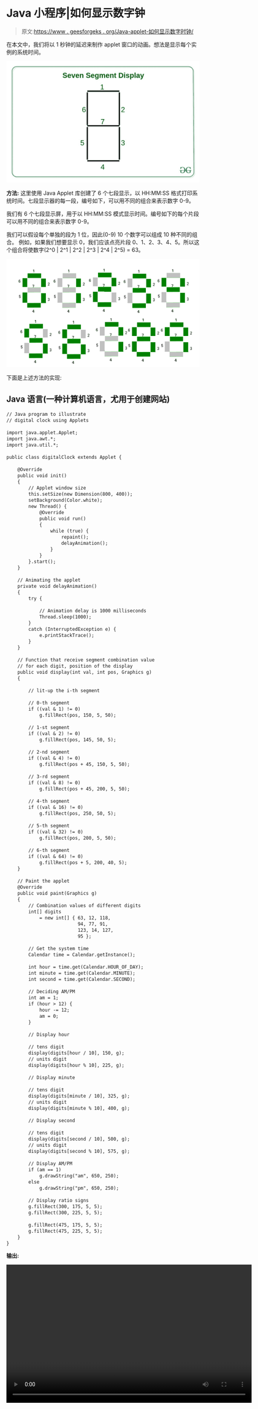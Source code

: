 # Java 小程序|如何显示数字钟

> 原文:[https://www . geesforgeks . org/Java-applet-如何显示数字时钟/](https://www.geeksforgeeks.org/java-applet-how-to-display-a-digital-clock/)

在本文中，我们将以 1 秒钟的延迟来制作 applet 窗口的动画。想法是显示每个实例的系统时间。

![](img/d093b90a344853e55321842c92384878.png)

**方法:**
这里使用 Java Applet 库创建了 6 个七段显示，以 HH:MM:SS 格式打印系统时间。七段显示器的每一段，编号如下，可以用不同的组合来表示数字 0-9。

我们有 6 个七段显示屏，用于以 HH:MM:SS 模式显示时间。编号如下的每个片段可以用不同的组合来表示数字 0-9。

我们可以假设每个单独的段为 1 位，因此(0-9) 10 个数字可以组成 10 种不同的组合。
例如，如果我们想要显示 0，我们应该点亮片段 0、1、2、3、4、5。所以这个组合将使数字(2^0 | 2^1 | 2^2 | 2^3 | 2^4 | 2^5) = 63。

![](img/54472665ae95c8b18b176cc7c613c534.png)

下面是上述方法的实现:

## Java 语言(一种计算机语言，尤用于创建网站)

```
// Java program to illustrate
// digital clock using Applets

import java.applet.Applet;
import java.awt.*;
import java.util.*;

public class digitalClock extends Applet {

    @Override
    public void init()
    {
        // Applet window size
        this.setSize(new Dimension(800, 400));
        setBackground(Color.white);
        new Thread() {
            @Override
            public void run()
            {
                while (true) {
                    repaint();
                    delayAnimation();
                }
            }
        }.start();
    }

    // Animating the applet
    private void delayAnimation()
    {
        try {

            // Animation delay is 1000 milliseconds
            Thread.sleep(1000);
        }
        catch (InterruptedException e) {
            e.printStackTrace();
        }
    }

    // Function that receive segment combination value
    // for each digit, position of the display
    public void display(int val, int pos, Graphics g)
    {

        // lit-up the i-th segment

        // 0-th segment
        if ((val & 1) != 0)
            g.fillRect(pos, 150, 5, 50);

        // 1-st segment
        if ((val & 2) != 0)
            g.fillRect(pos, 145, 50, 5);

        // 2-nd segment
        if ((val & 4) != 0)
            g.fillRect(pos + 45, 150, 5, 50);

        // 3-rd segment
        if ((val & 8) != 0)
            g.fillRect(pos + 45, 200, 5, 50);

        // 4-th segment
        if ((val & 16) != 0)
            g.fillRect(pos, 250, 50, 5);

        // 5-th segment
        if ((val & 32) != 0)
            g.fillRect(pos, 200, 5, 50);

        // 6-th segment
        if ((val & 64) != 0)
            g.fillRect(pos + 5, 200, 40, 5);
    }

    // Paint the applet
    @Override
    public void paint(Graphics g)
    {
        // Combination values of different digits
        int[] digits
            = new int[] { 63, 12, 118,
                          94, 77, 91,
                          123, 14, 127,
                          95 };

        // Get the system time
        Calendar time = Calendar.getInstance();

        int hour = time.get(Calendar.HOUR_OF_DAY);
        int minute = time.get(Calendar.MINUTE);
        int second = time.get(Calendar.SECOND);

        // Deciding AM/PM
        int am = 1;
        if (hour > 12) {
            hour -= 12;
            am = 0;
        }

        // Display hour

        // tens digit
        display(digits[hour / 10], 150, g);
        // units digit
        display(digits[hour % 10], 225, g);

        // Display minute

        // tens digit
        display(digits[minute / 10], 325, g);
        // units digit
        display(digits[minute % 10], 400, g);

        // Display second

        // tens digit
        display(digits[second / 10], 500, g);
        // units digit
        display(digits[second % 10], 575, g);

        // Display AM/PM
        if (am == 1)
            g.drawString("am", 650, 250);
        else
            g.drawString("pm", 650, 250);

        // Display ratio signs
        g.fillRect(300, 175, 5, 5);
        g.fillRect(300, 225, 5, 5);

        g.fillRect(475, 175, 5, 5);
        g.fillRect(475, 225, 5, 5);
    }
}
```

**输出:**

<video class="wp-video-shortcode" id="video-295472-1" width="640" height="360" preload="metadata" controls=""><source type="video/mp4" src="https://media.geeksforgeeks.org/wp-content/uploads/20190401143212/digitalclock1.mp4?_=1">[https://media.geeksforgeeks.org/wp-content/uploads/20190401143212/digitalclock1.mp4](https://media.geeksforgeeks.org/wp-content/uploads/20190401143212/digitalclock1.mp4)</video>